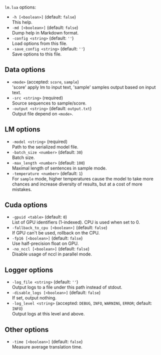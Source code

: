 <!--- This file was automatically generated. Do not modify it manually but use the docs/options/generate.sh script instead. -->

`lm.lua` options:

* `-h [<boolean>]` (default: `false`)<br/>This help.
* `-md [<boolean>]` (default: `false`)<br/>Dump help in Markdown format.
* `-config <string>` (default: `''`)<br/>Load options from this file.
* `-save_config <string>` (default: `''`)<br/>Save options to this file.

## Data options

* `<mode>` (accepted: `score`, `sample`)<br/>'score' apply lm to input text, 'sample' samples output based on input text.
* `-src <string>` (required)<br/>Source sequences to sample/score.
* `-output <string>` (default: `output.txt`)<br/>Output file depend on `<mode>`.

## LM options

* `-model <string>` (required)<br/>Path to the serialized model file.
* `-batch_size <number>` (default: `30`)<br/>Batch size.
* `-max_length <number>` (default: `100`)<br/>Maximal length of sentences in sample mode.
* `-temperature <number>` (default: `1`)<br/>For `sample` mode, higher temperatures cause the model to take more chances and increase diversity of results, but at a cost of more mistakes.

## Cuda options

* `-gpuid <table>` (default: `0`)<br/>List of GPU identifiers (1-indexed). CPU is used when set to 0.
* `-fallback_to_cpu [<boolean>]` (default: `false`)<br/>If GPU can't be used, rollback on the CPU.
* `-fp16 [<boolean>]` (default: `false`)<br/>Use half-precision float on GPU.
* `-no_nccl [<boolean>]` (default: `false`)<br/>Disable usage of nccl in parallel mode.

## Logger options

* `-log_file <string>` (default: `''`)<br/>Output logs to a file under this path instead of stdout.
* `-disable_logs [<boolean>]` (default: `false`)<br/>If set, output nothing.
* `-log_level <string>` (accepted: `DEBUG`, `INFO`, `WARNING`, `ERROR`; default: `INFO`)<br/>Output logs at this level and above.

## Other options

* `-time [<boolean>]` (default: `false`)<br/>Measure average translation time.
